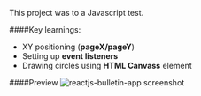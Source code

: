 This project was to a Javascript test. 

####Key learnings:

- XY positioning (**pageX/pageY**)
- Setting up **event listeners**
- Drawing circles using **HTML Canvass** element

####Preview
![reactjs-bulletin-app screenshot](https://github.com/maciejk77/)



